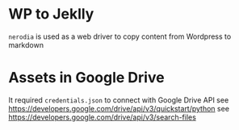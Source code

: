 
# WP to Jeklly
`nerodia` is used as a web driver to copy content from Wordpress to markdown

# Assets in Google Drive
It required `credentials.json` to connect with Google Drive API 
see https://developers.google.com/drive/api/v3/quickstart/python
see https://developers.google.com/drive/api/v3/search-files
